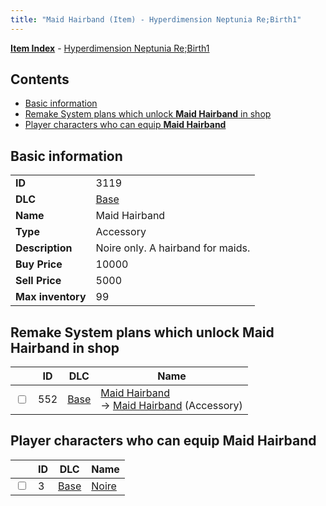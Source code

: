 ```yaml
---
title: "Maid Hairband (Item) - Hyperdimension Neptunia Re;Birth1"
---
```


[**Item Index**](/neptunia/rb1/item/index.html) - [Hyperdimension Neptunia Re;Birth1](/neptunia/rb1)

## Contents

- [Basic information](#basic-information)
- [Remake System plans which unlock **Maid Hairband** in shop](#remake-system-plans-which-unlock-maid-hairband-in-shop)
- [Player characters who can equip **Maid Hairband**](#player-characters-who-can-equip-maid-hairband)

## Basic information

|   |   |
| -- | -- |
| **ID** | 3119 |
| **DLC** | [Base](/neptunia/rb1/dlc/1-base.html) |
| **Name** | Maid Hairband |
| **Type** | Accessory |
| **Description** | Noire only. A hairband for maids. |
| **Buy Price** | 10000 |
| **Sell Price** | 5000 |
| **Max inventory** | 99 |


## Remake System plans which unlock **Maid Hairband** in shop

|    | ID | DLC | Name |
| -- | -- | --- | ---- |
| <input type="checkbox" id="rb1-remake-1-552" class="trackbox" /> | 552 | [Base](/neptunia/rb1/dlc/1-base.html) | [Maid Hairband](/neptunia/rb1/remake/1-552-maid-hairband.html)<br /> → [Maid Hairband](/neptunia/rb1/item/1-3119-maid-hairband.html) (Accessory) |


## Player characters who can equip **Maid Hairband**

|    | ID | DLC | Name |
| -- | -- | --- | ---- |
| <input type="checkbox" id="rb1-player-1-3" class="trackbox" /> | 3 | [Base](/neptunia/rb1/dlc/1-base.html) | [Noire](/neptunia/rb1/player/1-3-noire.html) |
